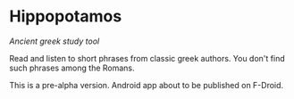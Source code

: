# Hippopotamos

*Ancient greek study tool*

Read and listen to short phrases from classic greek authors.
You don't find such phrases among the Romans.

This is a pre-alpha version. Android app about to be published on F-Droid.